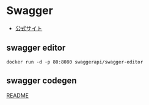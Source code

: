 # Swagger

* [公式サイト](https://swagger.io/)

## swagger editor
```
docker run -d -p 80:8080 swaggerapi/swagger-editor

```

## swagger codegen
[README](https://github.com/swagger-api/swagger-codegen/blob/master/README.md)